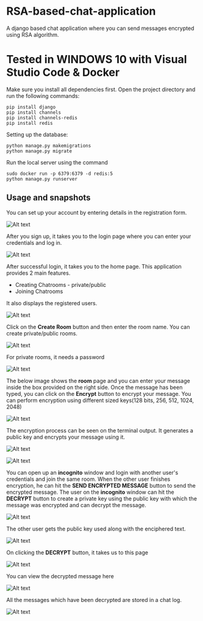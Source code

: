 # RSA-based-chat-application
A django based chat application where you can send messages encrypted using RSA algorithm.

# Tested in WINDOWS 10 with Visual Studio Code & Docker

Make sure you install all dependencies first.
Open the project directory and run the following commands:
```
pip install django
pip install channels
pip install channels-redis
pip install redis
```

Setting up the database:
```
python manage.py makemigrations
python manage.py migrate
```

Run the local server using the command
```
sudo docker run -p 6379:6379 -d redis:5
python manage.py runserver
```

## Usage and snapshots


You can set up your account by entering details in the registration form.

![Alt text](/screenshots/1Register.png?raw=true)



After you sign up, it takes you to the login page where you can enter your credentials and log in.

![Alt text](/screenshots/2Login.png?raw=true)



After successful login, it takes you to the home page. This application provides 2 main features.
* Creating Chatrooms - private/public
* Joining Chatrooms

It also displays the registered users.

![Alt text](/screenshots/3HomePage.png?raw=true)



Click on the __Create Room__ button and then enter the room name. You can create private/public rooms.

![Alt text](/screenshots/4CreateRoom.png?raw=true)



For private rooms, it needs a password

![Alt text](/screenshots/5PutPassword.png?raw=true)



The below image shows the __room__ page and you can enter your message inside the box provided on the right side. Once the message has been typed, you can click on the __Encrypt__ button to encrypt your message. You can perform encryption using different sized keys(128 bits, 256, 512, 1024, 2048)

![Alt text](/screenshots/6Room.png?raw=true)



The encryption process can be seen on the terminal output. It generates a public key and encrypts your message using it.

![Alt text](/screenshots/7Seeoutput.png?raw=true)

![Alt text](/screenshots/8seeoutput.png?raw=true)



You can open up an __incognito__ window and login with another user's credentials and join the same room. When the other user finishes encryption, he can hit the __SEND ENCRYPTED MESSAGE__ button to send the encrypted message. The user on the __incognito__ window can hit the __DECRYPT__ button to create a private key using the public key with which the message was encrypted and can decrypt the message.

![Alt text](/screenshots/9otherUser.png?raw=true)



The other user gets the public key used along with the enciphered text.

![Alt text](/screenshots/10ciphertext.png?raw=true)



On clicking the __DECRYPT__ button, it takes us to this page

![Alt text](/screenshots/11decrypt.png?raw=true)



You can view the decrypted message here

![Alt text](/screenshots/12decrypt.png?raw=true)



All the messages which have been decrypted are stored in a chat log.

![Alt text](/screenshots/13chatlog.png?raw=true)
